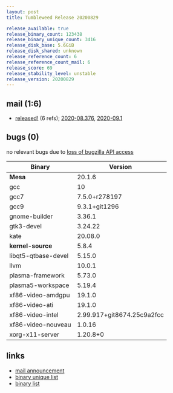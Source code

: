 ```yaml
---
layout: post
title: Tumbleweed Release 20200829

release_available: true
release_binary_count: 123438
release_binary_unique_count: 3416
release_disk_base: 5.6GiB
release_disk_shared: unknown
release_reference_count: 6
release_reference_count_mail: 6
release_score: 69
release_stability_level: unstable
release_version: 20200829
---
```


## mail (1:6)

- [released!](https://lists.opensuse.org/opensuse-factory/2020-08/msg00375.html) (6 refs); [2020-08.376](https://lists.opensuse.org/opensuse-factory/2020-08/msg00376.html), [2020-09.1](https://lists.opensuse.org/opensuse-factory/2020-09/msg00001.html)

## bugs (0)

<!--more-->

no relevant bugs due to [loss of bugzilla API access](https://bugzilla.opensuse.org/show_bug.cgi?id=1157722)

Binary | Version
--- | ---
**Mesa** | 20.1.6
gcc | 10
gcc7 | 7.5.0+r278197
gcc9 | 9.3.1+git1296
gnome-builder | 3.36.1
gtk3-devel | 3.24.22
kate | 20.08.0
**kernel-source** | 5.8.4
libqt5-qtbase-devel | 5.15.0
llvm | 10.0.1
plasma-framework | 5.73.0
plasma5-workspace | 5.19.4
xf86-video-amdgpu | 19.1.0
xf86-video-ati | 19.1.0
xf86-video-intel | 2.99.917+git8674.25c9a2fcc
xf86-video-nouveau | 1.0.16
xorg-x11-server | 1.20.8+0

## links

- [mail announcement](https://lists.opensuse.org/opensuse-factory/2020-08/msg00374.html)
- [binary unique list](http://download.opensuse.org/history/20200829/rpm.unique.list)
- [binary list](http://download.opensuse.org/history/20200829/rpm.list)
